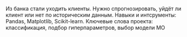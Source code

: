 Из банка стали уходить клиенты. Нужно спрогнозировать, 
уйдёт ли клиент или нет по историческим данным.
Навыки и интсрументы: Pandas, Matplotlib, Scikit-learn.
Ключевые слова проекта: классификация, подбор гиперпараметров,
выбор модели МО 
